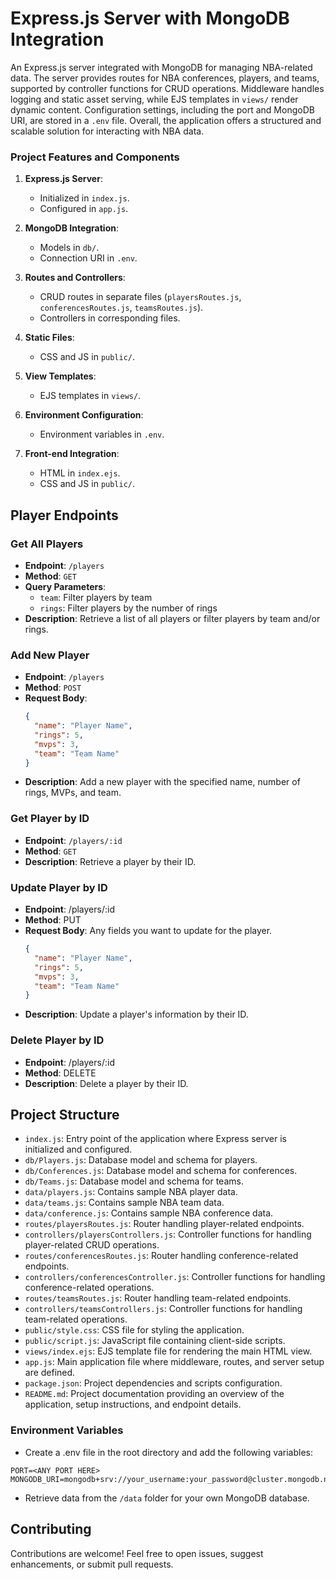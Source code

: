 # Express.js Server with MongoDB Integration

An Express.js server integrated with MongoDB for managing NBA-related data. The server provides routes for NBA conferences, players, and teams, supported by controller functions for CRUD operations. Middleware handles logging and static asset serving, while EJS templates in `views/` render dynamic content. Configuration settings, including the port and MongoDB URI, are stored in a `.env` file. Overall, the application offers a structured and scalable solution for interacting with NBA data.

### Project Features and Components

1. **Express.js Server**:

   - Initialized in `index.js`.
   - Configured in `app.js`.

2. **MongoDB Integration**:

   - Models in `db/`.
   - Connection URI in `.env`.

3. **Routes and Controllers**:

   - CRUD routes in separate files (`playersRoutes.js`, `conferencesRoutes.js`, `teamsRoutes.js`).
   - Controllers in corresponding files.

4. **Static Files**:

   - CSS and JS in `public/`.

5. **View Templates**:

   - EJS templates in `views/`.

6. **Environment Configuration**:

   - Environment variables in `.env`.

7. **Front-end Integration**:
   - HTML in `index.ejs`.
   - CSS and JS in `public/`.

## Player Endpoints

### Get All Players

- **Endpoint**: `/players`
- **Method**: `GET`
- **Query Parameters**:
  - `team`: Filter players by team
  - `rings`: Filter players by the number of rings
- **Description**: Retrieve a list of all players or filter players by team and/or rings.

### Add New Player

- **Endpoint**: `/players`
- **Method**: `POST`
- **Request Body**:
  ```json
  {
    "name": "Player Name",
    "rings": 5,
    "mvps": 3,
    "team": "Team Name"
  }
  ```
- **Description**: Add a new player with the specified name, number of rings, MVPs, and team.

### Get Player by ID

- **Endpoint**: `/players/:id`
- **Method**: `GET`
- **Description**: Retrieve a player by their ID.

### Update Player by ID

- **Endpoint**: /players/:id
- **Method**: PUT
- **Request Body**: Any fields you want to update for the player.
  ```json
  {
    "name": "Player Name",
    "rings": 5,
    "mvps": 3,
    "team": "Team Name"
  }
  ```
- **Description**: Update a player's information by their ID.

### Delete Player by ID

- **Endpoint**: /players/:id
- **Method**: DELETE
- **Description**: Delete a player by their ID.

## Project Structure

- `index.js`: Entry point of the application where Express server is initialized and configured.
- `db/Players.js`: Database model and schema for players.
- `db/Conferences.js`: Database model and schema for conferences.
- `db/Teams.js`: Database model and schema for teams.
- `data/players.js`: Contains sample NBA player data.
- `data/teams.js`: Contains sample NBA team data.
- `data/conference.js`: Contains sample NBA conference data.
- `routes/playersRoutes.js`: Router handling player-related endpoints.
- `controllers/playersControllers.js`: Controller functions for handling player-related CRUD operations.
- `routes/conferencesRoutes.js`: Router handling conference-related endpoints.
- `controllers/conferencesController.js`: Controller functions for handling conference-related operations.
- `routes/teamsRoutes.js`: Router handling team-related endpoints.
- `controllers/teamsControllers.js`: Controller functions for handling team-related operations.
- `public/style.css`: CSS file for styling the application.
- `public/script.js`: JavaScript file containing client-side scripts.
- `views/index.ejs`: EJS template file for rendering the main HTML view.
- `app.js`: Main application file where middleware, routes, and server setup are defined.
- `package.json`: Project dependencies and scripts configuration.
- `README.md`: Project documentation providing an overview of the application, setup instructions, and endpoint details.

### Environment Variables

- Create a .env file in the root directory and add the following variables:

```
PORT=<ANY PORT HERE>
MONGODB_URI=mongodb+srv://your_username:your_password@cluster.mongodb.net/nba
```

- Retrieve data from the `/data` folder for your own MongoDB database.

## Contributing

Contributions are welcome! Feel free to open issues, suggest enhancements, or submit pull requests.
